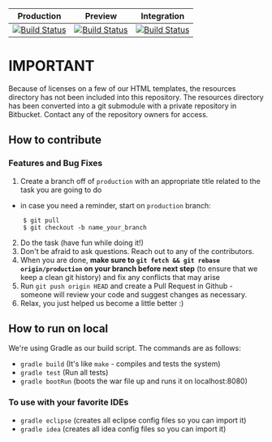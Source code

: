 | Production | Preview | Integration |
| ---------- | ------- | ----------- |
| [![Build Status](https://travis-ci.org/DavisCSClub/Main-Website.svg?branch=production)](https://travis-ci.org/DavisCSClub/Main-Website) | [![Build Status](https://travis-ci.org/DavisCSClub/Main-Website.svg?branch=preview)](https://travis-ci.org/DavisCSClub/Main-Website) | [![Build Status](https://travis-ci.org/DavisCSClub/Main-Website.svg?branch=integration)](https://travis-ci.org/DavisCSClub/Main-Website) |

# IMPORTANT

Because of licenses on a few of our HTML templates, the resources directory has not been included into this repository. The resources directory has been converted into a git submodule with a private repository in Bitbucket. Contact any of the repository owners for access.

## How to contribute
### Features and Bug Fixes
1. Create a branch off of `production` with an appropriate title related to the task you are going to do
  * in case you need a reminder, start on `production` branch:  
```
    $ git pull
    $ git checkout -b name_your_branch
```
2. Do the task (have fun while doing it!)
3. Don't be afraid to ask questions. Reach out to any of the contributors.
4. When you are done, **make sure to `git fetch && git rebase origin/production` on your branch before next step** (to ensure that we keep a clean git history) and fix any conflicts that may arise
5. Run `git push origin HEAD` and create a Pull Request in Github - someone will review your code and suggest changes as necessary.
6. Relax, you just helped us become a little better :)

## How to run on local
We're using Gradle as our build script. The commands are as follows:

- `gradle build` (It's like `make` - compiles and tests the system)
- `gradle test` (Run all tests)
- `gradle bootRun` (boots the war file up and runs it on localhost:8080)

### To use with your favorite IDEs
- `gradle eclipse` (creates all eclipse config files so you can import it)
- `gradle idea` (creates all idea config files so you can import it)
